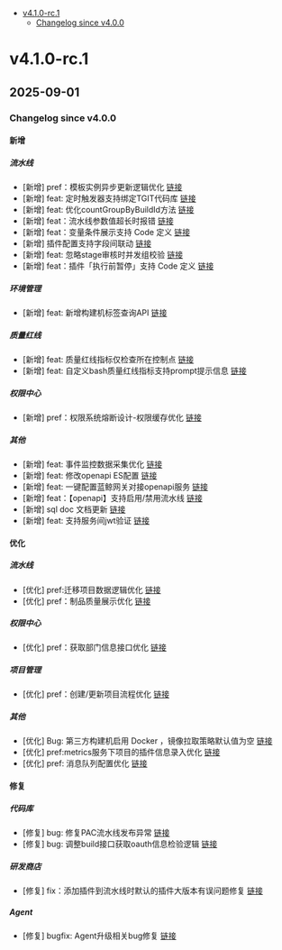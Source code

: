 <!-- BEGIN MUNGE: GENERATED_TOC -->
- [v4.1.0-rc.1](#v410-rc1)
   - [Changelog since v4.0.0](#changelog-since-v400)

<!-- END MUNGE: GENERATED_TOC -->



<!-- NEW RELEASE NOTES ENTRY -->
# v4.1.0-rc.1
## 2025-09-01
### Changelog since v4.0.0
#### 新增

##### 流水线
- [新增] pref：模板实例异步更新逻辑优化 [链接](http://github.com/TencentBlueKing/bk-ci/issues/12131)
- [新增] feat: 定时触发器支持绑定TGIT代码库 [链接](http://github.com/TencentBlueKing/bk-ci/issues/12073)
- [新增] feat: 优化countGroupByBuildId方法 [链接](http://github.com/TencentBlueKing/bk-ci/issues/12136)
- [新增] feat：流水线参数值超长时报错 [链接](http://github.com/TencentBlueKing/bk-ci/issues/10665)
- [新增] feat：变量条件展示支持 Code 定义 [链接](http://github.com/TencentBlueKing/bk-ci/issues/12110)
- [新增] 插件配置支持字段间联动 [链接](http://github.com/TencentBlueKing/bk-ci/issues/11251)
- [新增] feat: 忽略stage审核时并发组校验 [链接](http://github.com/TencentBlueKing/bk-ci/issues/12121)
- [新增] feat：插件「执行前暂停」支持 Code 定义 [链接](http://github.com/TencentBlueKing/bk-ci/issues/12113)

##### 环境管理
- [新增] feat: 新增构建机标签查询API [链接](http://github.com/TencentBlueKing/bk-ci/issues/12058)

##### 质量红线
- [新增] feat: 质量红线指标仅检查所在控制点 [链接](http://github.com/TencentBlueKing/bk-ci/issues/12137)
- [新增] feat: 自定义bash质量红线指标支持prompt提示信息 [链接](http://github.com/TencentBlueKing/bk-ci/issues/12162)

##### 权限中心
- [新增] pref：权限系统熔断设计-权限缓存优化 [链接](http://github.com/TencentBlueKing/bk-ci/issues/12173)

##### 其他
- [新增] feat: 事件监控数据采集优化 [链接](http://github.com/TencentBlueKing/bk-ci/issues/12196)
- [新增] feat: 修改openapi ES配置 [链接](http://github.com/TencentBlueKing/bk-ci/issues/11516)
- [新增] feat: 一键配置蓝鲸网关对接openapi服务 [链接](http://github.com/TencentBlueKing/bk-ci/issues/12142)
- [新增] feat：【openapi】支持启用/禁用流水线 [链接](http://github.com/TencentBlueKing/bk-ci/issues/12129)
- [新增] sql doc 文档更新 [链接](http://github.com/TencentBlueKing/bk-ci/issues/9974)
- [新增] feat: 支持服务间jwt验证 [链接](http://github.com/TencentBlueKing/bk-ci/issues/12067)

#### 优化

##### 流水线
- [优化] pref:迁移项目数据逻辑优化 [链接](http://github.com/TencentBlueKing/bk-ci/issues/12117)
- [优化] pref：制品质量展示优化 [链接](http://github.com/TencentBlueKing/bk-ci/issues/12191)

##### 权限中心
- [优化] pref：获取部门信息接口优化 [链接](http://github.com/TencentBlueKing/bk-ci/issues/12190)

##### 项目管理
- [优化] pref：创建/更新项目流程优化 [链接](http://github.com/TencentBlueKing/bk-ci/issues/12152)

##### 其他
- [优化] Bug: 第三方构建机启用 Docker ，镜像拉取策略默认值为空 [链接](http://github.com/TencentBlueKing/bk-ci/issues/12198)
- [优化] pref:metrics服务下项目的插件信息录入优化 [链接](http://github.com/TencentBlueKing/bk-ci/issues/12139)
- [优化] pref: 消息队列配置优化 [链接](http://github.com/TencentBlueKing/bk-ci/issues/11878)

#### 修复

##### 代码库
- [修复] bug: 修复PAC流水线发布异常 [链接](http://github.com/TencentBlueKing/bk-ci/issues/12168)
- [修复] bug: 调整build接口获取oauth信息检验逻辑 [链接](http://github.com/TencentBlueKing/bk-ci/issues/12160)

##### 研发商店
- [修复] fix：添加插件到流水线时默认的插件大版本有误问题修复 [链接](http://github.com/TencentBlueKing/bk-ci/issues/12181)

##### Agent
- [修复] bugfix: Agent升级相关bug修复 [链接](http://github.com/TencentBlueKing/bk-ci/issues/12157)

